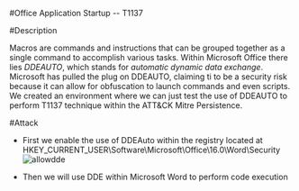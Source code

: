 #Office Application Startup -- T1137

#Description

Macros are commands and instructions that can be grouped together as a single command to accomplish various tasks. Within Microsoft Office there lies *DDEAUTO*, which stands for *automatic dynamic data exchange*. Microsoft has pulled the plug on DDEAUTO, claiming ti to be a security risk because it can allow for obfuscation to launch commands and even scripts. We created an environment where we can just test the use of DDEAUTO to perform T1137 technique within the ATT&CK Mitre Persistence.

#Attack 

- First we enable the use of DDEAuto within the registry located at HKEY_CURRENT_USER\Software\Microsoft\Office\16.0\Word\Security
![allowdde](https://user-images.githubusercontent.com/36422282/55602401-5b67f900-5733-11e9-80fc-340ccf57b49d.PNG)

- Then we will use DDE within Microsoft Word to perform code execution

